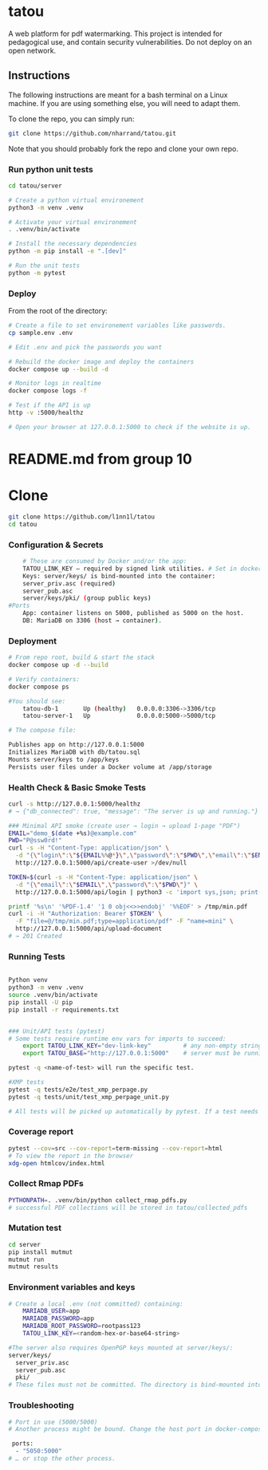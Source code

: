 # tatou
A web platform for pdf watermarking. This project is intended for pedagogical use, and contain security vulnerabilities. Do not deploy on an open network.

## Instructions

The following instructions are meant for a bash terminal on a Linux machine. If you are using something else, you will need to adapt them.

To clone the repo, you can simply run:

```bash
git clone https://github.com/nharrand/tatou.git
```

Note that you should probably fork the repo and clone your own repo.


### Run python unit tests

```bash
cd tatou/server

# Create a python virtual environement
python3 -m venv .venv

# Activate your virtual environement
. .venv/bin/activate

# Install the necessary dependencies
python -m pip install -e ".[dev]"

# Run the unit tests
python -m pytest
```

### Deploy

From the root of the directory:

```bash
# Create a file to set environement variables like passwords.
cp sample.env .env

# Edit .env and pick the passwords you want

# Rebuild the docker image and deploy the containers
docker compose up --build -d

# Monitor logs in realtime 
docker compose logs -f

# Test if the API is up
http -v :5000/healthz

# Open your browser at 127.0.0.1:5000 to check if the website is up.
```



# README.md from group 10 

# Clone
```bash
git clone https://github.com/l1nn1l/tatou
cd tatou

```
### Configuration & Secrets
```bash
    # These are consumed by Docker and/or the app:
    TATOU_LINK_KEY — required by signed link utilities. # Set in docker-compose.yml under services.server.environment.
    Keys: server/keys/ is bind-mounted into the container:
    server_priv.asc (required)
    server_pub.asc
    server/keys/pki/ (group public keys)
#Ports
    App: container listens on 5000, published as 5000 on the host.
    DB: MariaDB on 3306 (host → container).
```
### Deployment
```bash
# From repo root, build & start the stack
docker compose up -d --build

# Verify containers:
docker compose ps

#You should see:
    tatou-db-1       Up (healthy)   0.0.0.0:3306->3306/tcp
    tatou-server-1   Up             0.0.0.0:5000->5000/tcp

# The compose file:

Publishes app on http://127.0.0.1:5000
Initializes MariaDB with db/tatou.sql
Mounts server/keys to /app/keys
Persists user files under a Docker volume at /app/storage

```
### Health Check & Basic Smoke Tests
```bash
curl -s http://127.0.0.1:5000/healthz
# → {"db_connected": true, "message": "The server is up and running."}

### Minimal API smoke (create user → login → upload 1-page "PDF")
EMAIL="demo_$(date +%s)@example.com"
PWD="P@ssw0rd!"
curl -s -H "Content-Type: application/json" \
  -d "{\"login\":\"${EMAIL%%@*}\",\"password\":\"$PWD\",\"email\":\"$EMAIL\"}" \
  http://127.0.0.1:5000/api/create-user >/dev/null

TOKEN=$(curl -s -H "Content-Type: application/json" \
  -d "{\"email\":\"$EMAIL\",\"password\":\"$PWD\"}" \
  http://127.0.0.1:5000/api/login | python3 -c 'import sys,json; print(json.load(sys.stdin)["token"])')

printf '%s\n' '%PDF-1.4' '1 0 obj<<>>endobj' '%%EOF' > /tmp/min.pdf
curl -i -H "Authorization: Bearer $TOKEN" \
  -F "file=@/tmp/min.pdf;type=application/pdf" -F "name=mini" \
  http://127.0.0.1:5000/api/upload-document
# → 201 Created

```
### Running Tests
```bash

Python venv
python3 -m venv .venv
source .venv/bin/activate
pip install -U pip
pip install -r requirements.txt         


### Unit/API tests (pytest)
# Some tests require runtime env vars for imports to succeed:
    export TATOU_LINK_KEY="dev-link-key"         # any non-empty string
    export TATOU_BASE="http://127.0.0.1:5000"    # server must be running

pytest -q <name-of-test> will run the specific test.

#XMP tests
pytest -q tests/e2e/test_xmp_perpage.py
pytest -q tests/unit/test_xmp_perpage_unit.py

# All tests will be picked up automatically by pytest. If a test needs authentication, it should create a user and login programmatically.
```

### Coverage report
```bash
pytest --cov=src --cov-report=term-missing --cov-report=html 
# To view the report in the browser
xdg-open htmlcov/index.html
```

### Collect Rmap PDFs
```bash
PYTHONPATH=. .venv/bin/python collect_rmap_pdfs.py
# successful PDF collections will be stored in tatou/collected_pdfs
```

### Mutation test
```bash
cd server
pip install mutmut
mutmut run
mutmut results
```

### Environment variables and keys 
```bash
# Create a local .env (not committed) containing:
    MARIADB_USER=app
    MARIADB_PASSWORD=app
    MARIADB_ROOT_PASSWORD=rootpass123
    TATOU_LINK_KEY=<random-hex-or-base64-string>

#The server also requires OpenPGP keys mounted at server/keys/:
server/keys/
  server_priv.asc
  server_pub.asc
  pki/
# These files must not be committed. The directory is bind-mounted into the container at /app/keys. If server_priv.asc is missing, the server will not start. 
```

### Troubleshooting
```bash
# Port in use (5000/5000)
# Another process might be bound. Change the host port in docker-compose.yml:

 ports:
  - "5050:5000"
# … or stop the other process.


